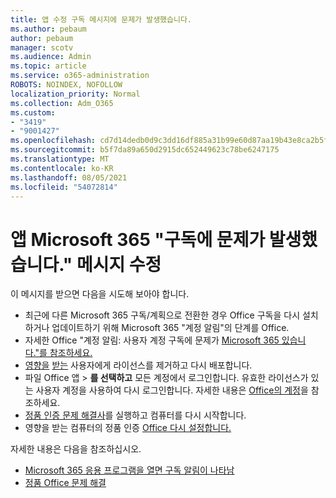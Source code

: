 ```yaml
---
title: 앱 수정 구독 메시지에 문제가 발생했습니다.
ms.author: pebaum
author: pebaum
manager: scotv
ms.audience: Admin
ms.topic: article
ms.service: o365-administration
ROBOTS: NOINDEX, NOFOLLOW
localization_priority: Normal
ms.collection: Adm_O365
ms.custom:
- "3419"
- "9001427"
ms.openlocfilehash: cd7d14dedb0d9c3dd16df885a31b99e60d87aa19b43e8ca2b5f46e6ce7b5e035
ms.sourcegitcommit: b5f7da89a650d2915dc652449623c78be6247175
ms.translationtype: MT
ms.contentlocale: ko-KR
ms.lasthandoff: 08/05/2021
ms.locfileid: "54072814"
---
```

# <a name="fixing-the-microsoft-365-apps-weve-run-into-a-problem-with-your-subscription-message"></a>앱 Microsoft 365 "구독에 문제가 발생했습니다." 메시지 수정

이 메시지를 받으면 다음을 시도해 보아야 합니다.

- 최근에 다른 Microsoft 365 구독/계획으로 전환한 경우 Office 구독을 [](https://support.office.com/article/account-notice-appears-in-office-after-switching-office-365-plans-857dc33a-1efc-4ce7-ac3f-ef616314e27d) 다시 설치하거나 업데이트하기 위해 Microsoft 365 "계정 알림"의 단계를 Office.
- 자세한 Office "계정 알림: 사용자 계정 구독에 문제가 [Microsoft 365 있습니다."를 참조하세요.](https://support.office.com/article/office-error-account-notice-we-ve-run-into-a-problem-with-your-office-365-subscription-17f71ecb-f53c-4f3d-ae18-7230ca1594c1) 
- [영향을](https://docs.microsoft.com/microsoft-365/admin/manage/remove-licenses-from-users) [받는](https://docs.microsoft.com/microsoft-365/admin/manage/assign-licenses-to-users) 사용자에게 라이선스를 제거하고 다시 배포합니다.
- 파일 Office 앱   >  **를 선택하고** 모든 계정에서 로그인합니다. 유효한 라이선스가 있는 사용자 계정을 사용하여 다시 로그인합니다. 자세한 내용은 [Office의 계정](https://support.office.com/article/628ea040-f265-49de-b986-be09c3ebf8a9)을 참조하세요.
- [정품 인증 문제 해결사](https://aka.ms/SARA-OfficeActivation-Alchemy)를 실행하고 컴퓨터를 다시 시작합니다.
- 영향을 받는 컴퓨터의 정품 인증 [Office 다시 설정합니다.](https://docs.microsoft.com/office365/troubleshoot/activation/reset-office-365-proplus-activation-state)

자세한 내용은 다음을 참조하십시오.
- [Microsoft 365 응용 프로그램을 열면 구독 알림이 나타남](https://support.office.com/article/4cabe32c-f594-4c0e-9191-3d3ade10cceb)
- [정품 Office 문제 해결](https://support.office.com/article/0d23d3c0-c19c-4b2f-9845-5344fedc4380)